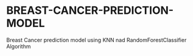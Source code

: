 # BREAST-CANCER-PREDICTION-MODEL
Breast Cancer prediction model using KNN nad RandomForestClassifier Algorithm
